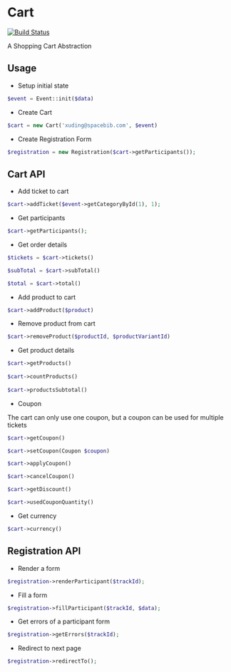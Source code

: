 # Cart
[![Build Status](https://www.travis-ci.org/Spacebib/cart.svg?branch=master)](https://www.travis-ci.org/Spacebib/cart)  

A Shopping Cart Abstraction

## Usage

+ Setup initial state

```php
$event = Event::init($data)
```

+ Create Cart

```php
$cart = new Cart('xuding@spacebib.com', $event)
```

+ Create Registration Form

```php
$registration = new Registration($cart->getParticipants());
```

## Cart API

+ Add ticket to cart

```php
$cart->addTicket($event->getCategoryById(1), 1);
```

+ Get participants

```php
$cart->getParticipants();
```

+ Get order details

```php
$tickets = $cart->tickets()
```

```php
$subTotal = $cart->subTotal()
```

```php
$total = $cart->total()
```

+ Add product to cart 

```php
$cart->addProduct($product)
```

+ Remove product from cart

```php
$cart->removeProduct($productId, $productVariantId)
```

+ Get product details

```php
$cart->getProducts()  
  
$cart->countProducts()  
  
$cart->productsSubtotal()
```

+ Coupon  

The cart can only use one coupon, but a coupon can be used for multiple tickets 
```php
$cart->getCoupon()
```
```php
$cart->setCoupon(Coupon $coupon)
```
```php
$cart->applyCoupon()
```
```php
$cart->cancelCoupon()
```
```php
$cart->getDiscount()
```
```php
$cart->usedCouponQuantity()
```

+ Get currency

```php
$cart->currency()   
```
## Registration API

+ Render a form

```php
$registration->renderParticipant($trackId);
```

+ Fill a form

```php
$registration->fillParticipant($trackId, $data);
```

+ Get errors of a participant form

```php
$registration->getErrors($trackId);
```

+ Redirect to next page

```php
$registration->redirectTo();
```
